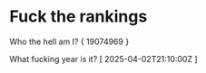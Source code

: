 # Fuck the rankings

Who the hell am I?
{ 19074969 }

What fucking year is it?
[ 2025-04-02T21:10:00Z ]
